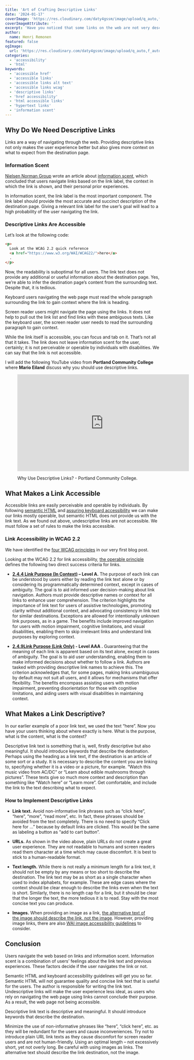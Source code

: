 ```yaml
---
title: 'Art of Crafting Descriptive Links'
date: '2024-01-17'
coverImage: 'https://res.cloudinary.com/daty4gssm/image/upload/q_auto,f_auto,w_1024/v1721896002/A_shocked_person_viewing_a_web_page_with_non-descriptive_links._A_list_of_links_window_is_open_on_the_side._clh7ua.webp'
coverImageAttribute: ''
excerpt: 'Have you noticed that some links on the web are not very descriptive and don´t give you a good idea of where they will take you? This can make it harder for users to navigate the web since they rely on the information scent provided by the links to decide where to go next. To make the user experience more accessible and enjoyable, it´s important to use descriptive links that clearly explain where the user will end up if they click on them. If you´re interested in learning more about how to create effective link texts, check out this post!'
author:
  name: Henri Remonen
featured: false
ogImage:
  url: 'https://res.cloudinary.com/daty4gssm/image/upload/q_auto,f_auto,w_1024/v1721896002/A_shocked_person_viewing_a_web_page_with_non-descriptive_links._A_list_of_links_window_is_open_on_the_side._clh7ua.webp'
categories:
  - 'accessibility'
  - 'html'
keywords:
  - 'accessible href'
  - 'accessible links'
  - 'accessible links alt text'
  - 'accessible links wcag'
  - 'descriptive links'
  - 'href accessibility'
  - 'html accessible links'
  - 'hypertext links'
  - 'information scent'
---
```


## Why Do We Need Descriptive Links

Links are a way of navigating through the web. Providing descriptive links not only makes the user experience better but also gives more context on what to expect from the destination page.

### Information Scent

[Nielsen Norman Group](https://www.nngroup.com/about/) wrote an article about [information scent](https://www.nngroup.com/articles/information-scent/), which concluded that users navigate links based on the link label, the context in which the link is shown, and their personal prior experiences.

In information scent, the link label is the most important component. The link label should provide the most accurate and succinct description of the destination page. Giving a relevant link label for the user’s goal will lead to a high probability of the user navigating the link.

### Descriptive Links Are Accessible

Let’s look at the following code:

```html
<p>
  Look at the WCAG 2.2 quick reference
  <a href="https://www.w3.org/WAI/WCAG22/">here</a>
  .
</p>
```

Now, the readability is suboptimal for all users. The link text does not provide any additional or useful information about the destination page. Yes, we’re able to infer the destination page’s content from the surrounding text. Despite that, it is tedious.

Keyboard users navigating the web page must read the whole paragraph surrounding the link to gain context where the link is heading.

Screen reader users might navigate the page using the links. It does not help to pull out the link list and find links with these ambiguous texts. Like the keyboard user, the screen reader user needs to read the surrounding paragraph to gain context.

While the link itself is accessible, you can focus and tab on it. That’s not all that it takes. The link does not leave information scent for the user, certainly; it is not perceivable or operable by individuals with disabilities. We can say that the link is not accessible.

I will add the following YouTube video from **Portland Community College** where **Mario Eiland** discuss why you should use descriptive links.

<figure>

<iframe width="560" height="315" src="https://www.youtube.com/embed/9rgI-kLvelc?si=GcemruwEuUR4ieM9" title="YouTube video player" frameborder="0" allow="accelerometer; autoplay; clipboard-write; encrypted-media; gyroscope; picture-in-picture; web-share" referrerpolicy="strict-origin-when-cross-origin" allowfullscreen></iframe>

<figcaption>

Why Use Descriptive Links? - Portland Community College.

</figcaption>

</figure>

## What Makes a Link Accessible

Accessible links are easily perceivable and operable by individuals. By following [semantic HTML](https://www.incluvate.com/blog/what-is-semantic-html/) and [assuring keyboard accessibility](https://www.incluvate.com/blog/how-to-ensure-keyboard-accessibility/) we can make our links mostly operable, but semantic HTML does not provide us with the link text. As we found out above, undescriptive links are not accessible. We must follow a set of rules to make the links accessible.

### Link Accessibility in WCAG 2.2

We have identified the [four WCAG principles](https://www.incluvate.com/blog/quick-guide-to-digital-accessibility/#identifying-accessible-digital-services-a-dive-into-wcag-compliance) in our very first blog post.

Looking at the WCAG 2.2 for link accessibility, [the operable principle](https://www.w3.org/WAI/WCAG22/quickref/#principle2) defines the following two direct success criteria for links.

- **[2.4.4 Link Purpose (In Context)](https://www.w3.org/WAI/WCAG22/quickref/#link-purpose-in-context) – Level A.** The purpose of each link can be understood by users either by reading the link text alone or by considering its programmatically determined context, except in cases of ambiguity. The goal is to aid informed user decision-making about link navigation. Authors must provide descriptive names or context for all links to enhance user comprehension. The criterion highlights the importance of link text for users of assistive technologies, promoting clarity without additional context, and advocating consistency in link text for similar destinations. Exceptions are allowed for intentionally unknown link purposes, as in a game. The benefits include improved navigation for users with motion impairment, cognitive limitations, and visual disabilities, enabling them to skip irrelevant links and understand link purposes by exploring context.

- **[2.4.9Link Purpose (Link Only)](https://www.w3.org/WAI/WCAG22/quickref/#link-purpose-link-only) - Level AAA .** Guaranteeing that the meaning of each link is apparent based on its text alone, except in cases of ambiguity. The goal is to aid user understanding, enabling them to make informed decisions about whether to follow a link. Authors are tasked with providing descriptive link names to achieve this. The criterion acknowledges that, for some pages, making links unambiguous by default may not suit all users, and it allows for mechanisms that offer flexibility. The benefits encompass assisting users with motion impairment, preventing disorientation for those with cognitive limitations, and aiding users with visual disabilities in maintaining context.

## What Makes a Link Descriptive?

In our earlier example of a poor link text, we used the text “here”. Now you have your users thinking about where exactly is here. What is the purpose, what is the content, what is the context?

Descriptive link text is something that is, well, firstly descriptive but also meaningful. It should introduce keywords that describe the destination. Perhaps using the heading as a link text, if the destination is an article of some sort or a study. It is necessary to describe the content you are linking to, specifying whether it is a video or a picture, for example. “Watch this music video from AC/DC” or “Learn about edible mushrooms through pictures”. These texts give so much more context and description than something like “Watch here” or “Learn more”. Get comfortable, and include the link to the text describing what to expect.

### How to Implement Descriptive Links

- **Link text.** Avoid non-informative link phrases such as “click here”, “here”, “more”, “read more”, etc. In fact, these phrases should be avoided from the text completely. There is no need to specify “Click here for …” because by default links are clicked. This would be the same as labeling a button as “add to cart button”.

- **URLs.** As shown in the video above, plain URLs do not create a great user experience. They are not readable to humans and screen readers read them character at a time which may cause discomfort. It is best to stick to a human-readable format.

- **Text length.** While there is not really a minimum length for a link text, it should not be empty by any means or too short to describe the destination. The link text may be as short as a single character when used to index alphabets, for example. These are edge cases where the context should be clear enough to describe the links even when the text is short. Similarly, there is no length cap for a link, but it should be clear that the longer the text, the more tedious it is to read. Stay with the most concise text you can produce.

- **Images.** When providing an image as a link, [the alternative text of the image should describe the link, not the image](https://www.incluvate.com/blog/how-to-ensure-keyboard-accessibility/#defining-alternative-texts). However, providing image links, there are also [WAI image accessibility guidelines](https://www.w3.org/WAI/tutorials/images/functional/) to consider.

## Conclusion

Users navigate the web based on links and information scent. Information scent is a combination of users’ feelings about the link text and previous experiences. These factors decide if the user navigates the link or not.

Semantic HTML and keyboard accessibility guidelines will get you so far. Semantic HTML will not guarantee quality and concise link text that is useful for the users. The author is responsible for writing the link text. Undescriptive links will make the user experience less ideal, as users who rely on navigating the web page using links cannot conclude their purpose. As a result, the web page not being accessible.

Descriptive link text is descriptive and meaningful. It should introduce keywords that describe the destination.

Minimize the use of non-informative phrases like “here”, “click here”, etc. as they will be redundant for the users and cause inconveniences. Try not to introduce plain URL link texts as they cause discomfort for screen reader users and are not human-friendly. Using an optimal length – not excessively short, yet not overly long. Be careful with using images as links. The alternative text should describe the link destination, not the image.
